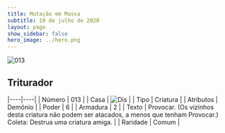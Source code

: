 ```yaml
---
title: Mutação em Massa
subtitle: 10 de julho de 2020
layout: page
show_sidebar: false
hero_image: ../hero.png
---
```


![013](https://cdn.keyforgegame.com/media/card_front/pt/479_013_5QH4JX9R88P4_pt.png)

## Triturador

|----|----|
| Número | 013 |
| Casa | ![Dis](https://archonarcana.com/images/thumb/e/e8/Dis.png/22px-Dis.png "Dis") |
| Tipo | Criatura |
| Atributos | Demônio |
| Poder | 6 |
| Armadura | 2 |
| Texto | Provocar. (Os vizinhos desta criatura não podem ser atacados, a menos que tenham Provocar.)  Coleta: Destrua uma criatura amiga. |
| Raridade | Comum |
